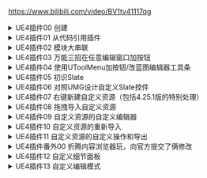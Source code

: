 https://www.bilibili.com/video/BV1tv41117qg
<details>
<summary>UE4插件00 创建</summary>
<pre><code>
https://www.bilibili.com/video/BV1ht4y1y7ad
引擎插件与项目的插件的目录是不同的(是用来说没什么区别)
位置->根目录/Plugin/...[file]
    空白->没有任何逻辑
    纯内容->只有资源(贴图)
    蓝图库->静态蓝图节点(蓝图节点中可以找到的函数)
    编辑器工具栏按钮->上一列按钮
    编辑器独立窗口->上一列按钮呼出一个独立窗口
    编辑器模式->模式窗口用于模式性的工作
    第三方库->引用第三方库
</code></pre>
</details>

<details>
<summary>UE4插件01 从代码引用插件</summary>
<pre><code>
https://www.bilibili.com/video/BV19i4y1s7xk
相当于从c+底层调用的API(其实可以从蓝图库中用静态的方式以蓝图节点调用的)
"CoreUObject"模块记得添加到[file].Build.cs
添加项目->增加解决方案
</code></pre>
</details>

<details>
<summary>UE4插件02 模块大串联</summary>
<pre><code>
https://www.bilibili.com/video/BV1tK411p7Wo
[模块工程].Build.cs中添加目标模块的名字即可
不同类型的插件的父类是不一样的
[file].Target.cs  添加模块
    "PluginName"
[file].uproject   添加模块
    "Modules":[
        {
            "Name": "PluginName",
            "Type": "Runtime",
            "LoadingPhase": "Default"
        }
    ]
</code></pre>
</details>

<details>
<summary>UE4插件03 万能三招在任意编辑窗口加按钮</summary>
<pre><code>
https://www.bilibili.com/video/BV1Ei4y1x77z/
添加按钮的基本方法
</code></pre>
</details>

<details>
<summary>UE4插件04 使用UToolMenu加按钮/改蓝图编辑器工具条</summary>
<pre><code>
https://www.bilibili.com/video/BV1uA411B7PY
</code></pre>
</details>

<details>
<summary>UE4插件05 初识Slate</summary>
<pre><code>
https://www.bilibili.com/video/BV19t4y1X7vh
按下后显示单独窗口(停靠标签页)
控件反射器(用于探究光标滑动到的目标窗口的信息,例:窗口的代码来源,地址,以及窗口的具体信息)
TEXT(__FUNCTION__) -> 获取本函数名字
添加滑动条并影响滑动后的文本值
</code></pre>
</details>

<details>
<summary>UE4插件06 对照UMG设计自定义Slate控件</summary>
<pre><code>
https://www.bilibili.com/video/BV1rD4y1Q73S
使用UMG架构的蓝图uesset
右键蓝图"运行编辑器工具控件"即可实现(但是ue4)
(5:17)
</code></pre>
</details>

<details>
<summary>UE4插件07 右键新建自定义资源（包括4.25.1版的特别处理）</summary>
<pre><code>
https://www.bilibili.com/video/BV1454y1z7dn
</code></pre>
</details>

<details>
<summary>UE4插件08 拖拽导入自定义资源</summary>
<pre><code>
https://www.bilibili.com/video/BV1EK4y1s7Mn
</code></pre>
</details>

<details>
<summary>UE4插件09 自定义资源的自定义编辑器</summary>
<pre><code>
https://www.bilibili.com/video/BV15K4y1s7Vp
</code></pre>
</details>

<details>
<summary>UE4插件10 自定义资源的重新导入</summary>
<pre><code>
https://www.bilibili.com/video/BV13Z4y1p7WN
</code></pre>
</details>

<details>
<summary>UE4插件11 自定义资源的自定义操作和导出</summary>
<pre><code>
https://www.bilibili.com/video/BV1u54y1z7kr
</code></pre>
</details>

<details>
<summary>UE4插件番外00 折腾内容浏览器玩，向官方提交了俩修改</summary>
<pre><code>
https://www.bilibili.com/video/BV12a4y1a7Nd
</code></pre>
</details>

<details>
<summary>UE4插件12 自定义细节面板</summary>
<pre><code>
https://www.bilibili.com/video/BV1Nh411Z72u
</code></pre>
</details>

<details>
<summary>UE4插件13 自定义编辑模式</summary>
<pre><code>
https://www.bilibili.com/video/BV1254y1S72r
</code></pre>
</details>
